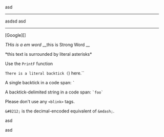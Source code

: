 asd
* * *
asdsd
asd
* * *

[Google][]

_THis is a em word_
__this is Strong Word __

\*this text is surrounded by literal asterisks\*

Use the `PrintF` function

`There is a literal backtick (`) here.``

A single backtick in a code span: `` ` ``

A backtick-delimited string in a code span: `` `foo` ``

Please don't use any `<blink>` tags.

`&#8212;` is the decimal-encoded equivalent of `&mdash;`.



asd

asd
